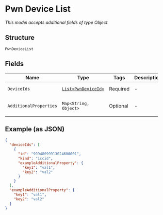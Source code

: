 
# Pwn Device List

*This model accepts additional fields of type Object.*

## Structure

`PwnDeviceList`

## Fields

| Name | Type | Tags | Description | Getter | Setter |
|  --- | --- | --- | --- | --- | --- |
| `DeviceIds` | [`List<PwnDeviceId>`](../../doc/models/pwn-device-id.md) | Required | - | List<PwnDeviceId> getDeviceIds() | setDeviceIds(List<PwnDeviceId> deviceIds) |
| `AdditionalProperties` | `Map<String, Object>` | Optional | - | Object getAdditionalProperty(String key) | additionalProperty(String key, Object value) |

## Example (as JSON)

```json
{
  "deviceIds": [
    {
      "id": "99948099913024600001",
      "kind": "iccid",
      "exampleAdditionalProperty": {
        "key1": "val1",
        "key2": "val2"
      }
    }
  ],
  "exampleAdditionalProperty": {
    "key1": "val1",
    "key2": "val2"
  }
}
```

